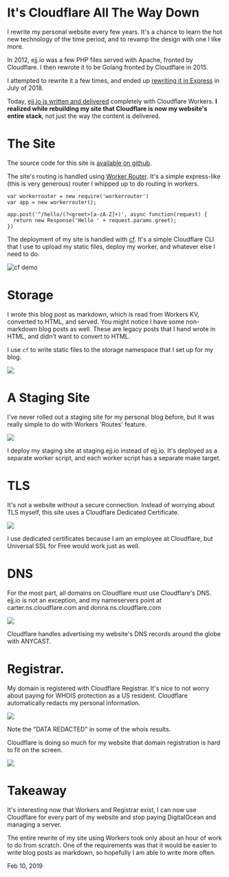 # It's Cloudflare All The Way Down
I rewrite my personal website every few years. It's a chance to learn the hot new technology of the time period, and to revamp the design with one I like more.

In 2012, ejj.io was a few PHP files served with Apache, fronted by Cloudflare. I then rewrote it to be Golang fronted by Cloudflare in 2015.

I attempted to rewrite it a few times, and ended up [rewriting it in Express](https://github.com/ejcx/site) in July of 2018.

Today, [ejj.io is written and delivered](https://github.com/ejcx/ejj) completely with Cloudflare Workers. **I realized while rebuilding my site that Cloudflare is now my website's entire stack**, not just the way the content is delivered.

# The Site
The source code for this site is [available on github](https://github.com/ejcx/ejj). 

The site's routing is handled using [Worker Router](https://github.com/ejcx/workerrouter). It's a simple express-like (this is very generous) router I whipped up to do routing in workers.
```
var workerrouter = new require('workerrouter')
var app = new workerrouter();

app.post('^/hello/(?<greet>[a-zA-Z]+)', async function(request) {
  return new Response('Hello ' + request.params.greet);
})
```
The deployment of my site is handled with [cf](https://github.com/ejcx/cf). It's a simple Cloudflare CLI that I use to upload my static files, deploy my worker, and whatever else I need to do.

<img src="https://camo.githubusercontent.com/b50f1d6159c3105ccf13a9426a6e38bc17d8f267/68747470733a2f2f692e696d6775722e636f6d2f4a7335727743432e676966" title="cf demo"/>

# Storage
I wrote this blog post as markdown, which is read from Workers KV, converted to HTML, and served. You might notice I have some non-markdown blog posts as well. These are legacy posts that I hand wrote in HTML, and didn't want to convert to HTML.

I use `cf` to write static files to the storage namespace that I set up for my blog.

<img src="https://i.imgur.com/wBLhHB0.png"/>

# A Staging Site
I've never rolled out a staging site for my personal blog before, but it was really simple to do with Workers 'Routes' feature.

<img src="https://i.imgur.com/WCBSJZQ.png"/>

I deploy my staging site at staging.ejj.io instead of ejj.io. It's deployed as a separate worker script, and each worker script has a separate make target.


# TLS
It's not a website without a secure connection. Instead of worrying about TLS myself, this site uses a Cloudflare Dedicated Certificate.

<img src="https://i.imgur.com/lyOJPoF.png"/>

I use dedicated certificates because I am an employee at Cloudflare, but Universal SSL for Free would work just as well.

# DNS
For the most part, all domains on Cloudflare must use Cloudflare's DNS. ejj.io is not an exception, and my nameservers point at carter.ns.cloudflare.com and donna.ns.cloudflare.com

<img src="https://i.imgur.com/LIVsYHm.png"/>

Cloudflare handles advertising my website's DNS records around the globe with ANYCAST.

# Registrar.
My domain is registered with Cloudflare Registrar. It's nice to not worry about paying for WHOIS protection as a US resident. Cloudflare automatically redacts my personal information.

<img src="https://i.imgur.com/sUWERVN.png"/>

Note the "DATA REDACTED" in some of the whois results.

Cloudflare is doing so much for  my website that domain registration is hard to fit on the screen.

<img src="https://i.imgur.com/7EqCLju.png"/>

# Takeaway
It's interesting now that Workers and Registrar exist, I can now use Cloudflare for every part of my website and stop paying DigitalOcean and managing a server.

The entire rewrite of my site using Workers took only about an hour of work to do from scratch. One of the requirements was that it would be easier to write blog posts as markdown, so hopefully I am able to write more often.

Feb 10, 2019
